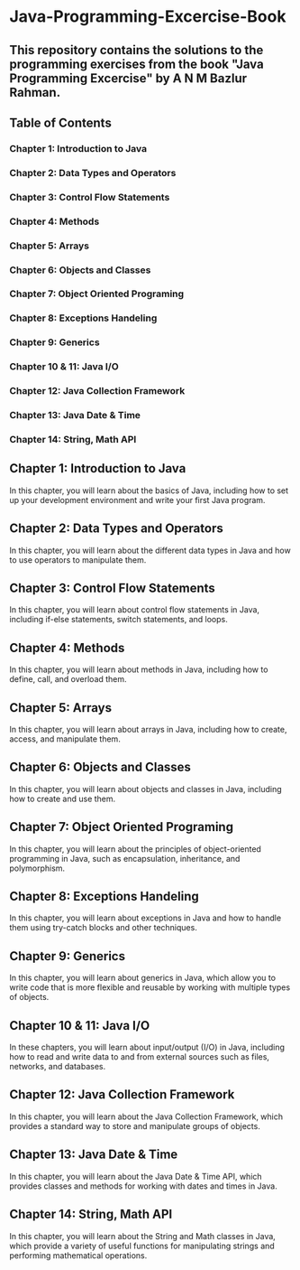 # Java-Programming-Excercise-Book

## This repository contains the solutions to the programming exercises from the book "Java Programming Excercise" by A N M Bazlur Rahman.

## Table of Contents
### Chapter 1: Introduction to Java
### Chapter 2: Data Types and Operators
### Chapter 3: Control Flow Statements
### Chapter 4: Methods
### Chapter 5: Arrays
### Chapter 6: Objects and Classes
### Chapter 7: Object Oriented Programing
### Chapter 8: Exceptions Handeling
### Chapter 9: Generics
### Chapter 10 & 11: Java I/O
### Chapter 12: Java Collection Framework
### Chapter 13: Java Date & Time
### Chapter 14: String, Math API


## Chapter 1: Introduction to Java
In this chapter, you will learn about the basics of Java, including how to set up your development environment and write your first Java program.

## Chapter 2: Data Types and Operators
In this chapter, you will learn about the different data types in Java and how to use operators to manipulate them.

## Chapter 3: Control Flow Statements
In this chapter, you will learn about control flow statements in Java, including if-else statements, switch statements, and loops.

## Chapter 4: Methods
In this chapter, you will learn about methods in Java, including how to define, call, and overload them.

## Chapter 5: Arrays
In this chapter, you will learn about arrays in Java, including how to create, access, and manipulate them.

## Chapter 6: Objects and Classes
In this chapter, you will learn about objects and classes in Java, including how to create and use them.

## Chapter 7: Object Oriented Programing
In this chapter, you will learn about the principles of object-oriented programming in Java, such as encapsulation, inheritance, and polymorphism.

## Chapter 8: Exceptions Handeling
In this chapter, you will learn about exceptions in Java and how to handle them using try-catch blocks and other techniques.

## Chapter 9: Generics
In this chapter, you will learn about generics in Java, which allow you to write code that is more flexible and reusable by working with multiple types of objects.

## Chapter 10 & 11: Java I/O
In these chapters, you will learn about input/output (I/O) in Java, including how to read and write data to and from external sources such as files, networks, and databases.

## Chapter 12: Java Collection Framework
In this chapter, you will learn about the Java Collection Framework, which provides a standard way to store and manipulate groups of objects.

## Chapter 13: Java Date & Time
In this chapter, you will learn about the Java Date & Time API, which provides classes and methods for working with dates and times in Java.

## Chapter 14: String, Math API
In this chapter, you will learn about the String and Math classes in Java, which provide a variety of useful functions for manipulating strings and performing mathematical operations.
